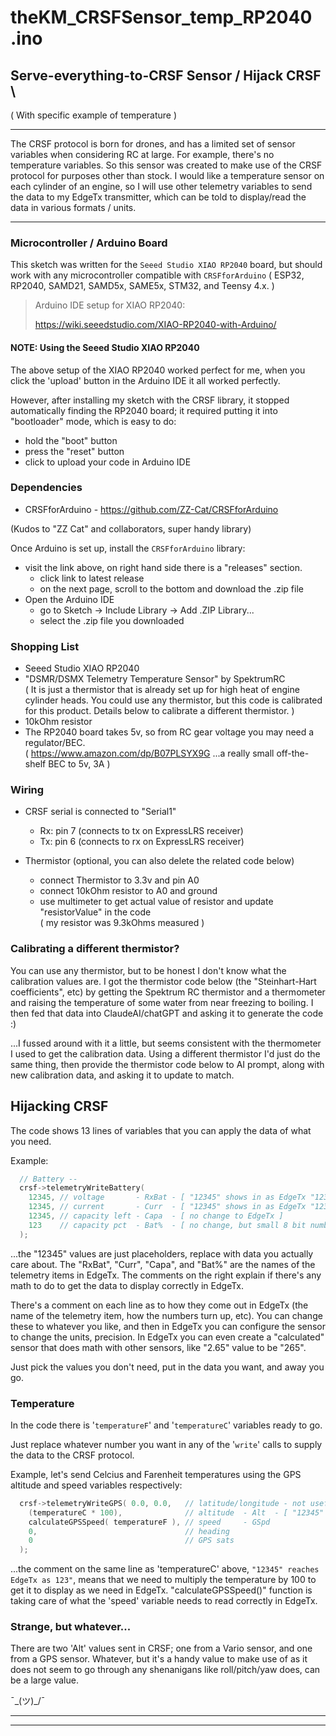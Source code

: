 # theKM_CRSFSensor_temp_RP2040 .ino

## Serve-everything-to-CRSF Sensor / Hijack CRSF \
( With specific example of temperature )

---

The CRSF protocol is born for drones, and has a limited set of sensor variables when considering
RC at large. For example, there's no temperature variables. So this sensor was created to make use of
the CRSF protocol for purposes other than stock. I would like a temperature sensor on each cylinder of
an engine, so I will use other telemetry variables to send the data to my EdgeTx transmitter,
which can be told to display/read the data in various formats / units.

---

### Microcontroller / Arduino Board
This sketch was written for the `Seeed Studio XIAO RP2040` board, but should work with any microcontroller
compatible with `CRSFforArduino` ( ESP32, RP2040, SAMD21, SAMD5x, SAME5x, STM32, and Teensy 4.x. )

> Arduino IDE setup for XIAO RP2040:
> 
> https://wiki.seeedstudio.com/XIAO-RP2040-with-Arduino/


#### NOTE: Using the Seeed Studio XIAO RP2040
The above setup of the XIAO RP2040 worked perfect for me, when you click the 'upload' button in the Arduino IDE
it all worked perfectly.

However, after installing my sketch with the CRSF library, it stopped automatically finding the RP2040
board; it required putting it into "bootloader" mode, which is easy to do:
  - hold the "boot" button
  - press the "reset" button
  - click to upload your code in Arduino IDE

### Dependencies
- CRSFforArduino - https://github.com/ZZ-Cat/CRSFforArduino

(Kudos to "ZZ Cat" and collaborators, super handy library)

Once Arduino is set up, install the `CRSFforArduino` library:
 - visit the link above, on right hand side there is a "releases" section.
   - click link to latest release
   - on the next page, scroll to the bottom and download the .zip file
 - Open the Arduino IDE
   - go to Sketch -> Include Library -> Add .ZIP Library...
   - select the .zip file you downloaded 


### Shopping List
 - Seeed Studio XIAO RP2040
 - "DSMR/DSMX Telemetry Temperature Sensor" by SpektrumRC\
   ( It is just a thermistor that is already set up for high heat of engine cylinder heads.
   You could use any thermistor, but this code is calibrated for this product. Details below
   to calibrate a different thermistor. )
 - 10kOhm resistor
 - The RP2040 board takes 5v, so from RC gear voltage you may need a regulator/BEC.\
   ( https://www.amazon.com/dp/B07PLSYX9G ...a really small off-the-shelf BEC to 5v, 3A )
   
   
### Wiring
- CRSF serial is connected to "Serial1"
  - Rx: pin 7 (connects to tx on ExpressLRS receiver)
  - Tx: pin 6 (connects to rx on ExpressLRS receiver)

- Thermistor (optional, you can also delete the related code below)
  - connect Thermistor to 3.3v and pin A0
  - connect 10kOhm resistor to A0 and ground
  - use multimeter to get actual value of resistor and update "resistorValue" in the code\
    ( my resistor was 9.3kOhms measured )

### Calibrating a different thermistor?
You can use any thermistor, but to be honest I don't know what the calibration values
are. I got the thermistor code below (the "Steinhart-Hart coefficients", etc) by getting
the Spektrum RC thermistor and a thermometer and raising the temperature of some water
from near freezing to boiling. I then fed that data into ClaudeAI/chatGPT and asking
it to generate the code :)

...I fussed around with it a little, but seems consistent
with the thermometer I used to get the calibration data. Using a different thermistor
I'd just do the same thing, then provide the thermistor code below to AI prompt, along
with new calibration data, and asking it to update to match.


## Hijacking CRSF

The code shows 13 lines of variables that you can apply the data of what you need.

Example:
```cpp
  // Battery --
  crsf->telemetryWriteBattery(
    12345, // voltage       - RxBat - [ "12345" shows in as EdgeTx "123.5" - multiply by 100 ]
    12345, // current       - Curr  - [ "12345" shows in as EdgeTx "123.4" - multiply by 100 ]
    12345, // capacity left - Capa  - [ no change to EdgeTx ]
    123    // capacity pct  - Bat%  - [ no change, but small 8 bit number, "123" is "123%" ]
  );
```

...the "12345" values are just placeholders, replace with data you actually care about. The "RxBat",
"Curr", "Capa", and "Bat%" are the names of the telemetry items in EdgeTx. The comments on the right
explain if there's any math to do to get the data to display correctly in EdgeTx.



There's a comment
on each line as to how they come out in EdgeTx (the name of the telemetry item, how the numbers turn up,
etc). You can change these to whatever you like, and then in EdgeTx you can configure the sensor to
change the units, precision. In EdgeTx you can even create a "calculated" sensor that does math with
other sensors, like "2.65" value to be "265".

Just pick the values you don't need, put in the data you want, and away you go.


### Temperature
In the code there is '`temperatureF`' and '`temperatureC`' variables ready to go.

Just replace whatever number you want in any of the '`write`' calls to supply the data to the
CRSF protocol.
 

Example, let's send Celcius and Farenheit temperatures using the GPS altitude and speed variables respectively:

```cpp
  crsf->telemetryWriteGPS( 0.0, 0.0,   // latitude/longitude - not useful for hijacking purposes
    (temperatureC * 100),              // altitude  - Alt  - [ "12345" reaches EdgeTx as 123, multiply by 100 ]
    calculateGPSSpeed( temperatureF ), // speed     - GSpd
    0,                                 // heading
    0                                  // GPS sats
  );
```
...the comment on the same line as 'temperatureC' above, `"12345" reaches EdgeTx as 123"`, means that
we need to multiply the temperature by 100 to get it to display as we need in EdgeTx. "calculateGPSSpeed()"
function is taking care of what the 'speed' variable needs to read correctly in EdgeTx.


### Strange, but whatever...
There are two 'Alt' values sent in CRSF; one from a Vario sensor, and one from a GPS sensor. Whatever, but
it's a handy value to make use of as it does not seem to go through any shenanigans like roll/pitch/yaw does,
can be a large value.

¯\_(ツ)_/¯



---

---


